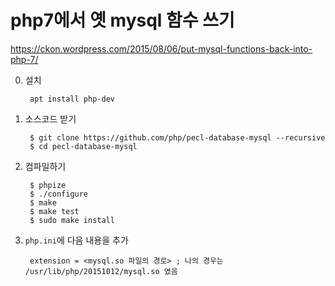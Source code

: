 # php7에서 옛 mysql 함수 쓰기

https://ckon.wordpress.com/2015/08/06/put-mysql-functions-back-into-php-7/

0. 설치

        apt install php-dev


1. 소스코드 받기

        $ git clone https://github.com/php/pecl-database-mysql --recursive
        $ cd pecl-database-mysql

2. 컴파일하기

        $ phpize
        $ ./configure
        $ make
        $ make test
        $ sudo make install

3. `php.ini`에 다음 내용을 추가

        extension = <mysql.so 파일의 경로> ; 나의 경우는 /usr/lib/php/20151012/mysql.so 였음




